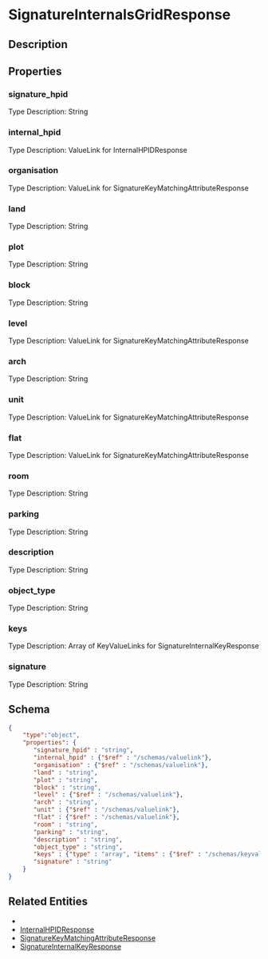# SignatureInternalsGridResponse
## Description

## Properties
### signature_hpid


Type Description: String
### internal_hpid


Type Description: ValueLink for InternalHPIDResponse
### organisation


Type Description: ValueLink for SignatureKeyMatchingAttributeResponse
### land


Type Description: String
### plot


Type Description: String
### block


Type Description: String
### level


Type Description: ValueLink for SignatureKeyMatchingAttributeResponse
### arch


Type Description: String
### unit


Type Description: ValueLink for SignatureKeyMatchingAttributeResponse
### flat


Type Description: ValueLink for SignatureKeyMatchingAttributeResponse
### room


Type Description: String
### parking


Type Description: String
### description


Type Description: String
### object_type


Type Description: String
### keys


Type Description: Array of KeyValueLinks for SignatureInternalKeyResponse
### signature


Type Description: String

## Schema
```json
{
    "type":"object",
    "properties": {
       "signature_hpid" : "string",
       "internal_hpid" : {"$ref" : "/schemas/valuelink"},
       "organisation" : {"$ref" : "/schemas/valuelink"},
       "land" : "string",
       "plot" : "string",
       "block" : "string",
       "level" : {"$ref" : "/schemas/valuelink"},
       "arch" : "string",
       "unit" : {"$ref" : "/schemas/valuelink"},
       "flat" : {"$ref" : "/schemas/valuelink"},
       "room" : "string",
       "parking" : "string",
       "description" : "string",
       "object_type" : "string",
       "keys" : {"type" : "array", "items" : {"$ref" : "/schemas/keyvaluelink"}},
       "signature" : "string"
    }
}
```

## Related Entities
- [](.md)
- [InternalHPIDResponse](InternalHPIDResponse.md)
- [SignatureKeyMatchingAttributeResponse](SignatureKeyMatchingAttributeResponse.md)
- [SignatureInternalKeyResponse](SignatureInternalKeyResponse.md)

